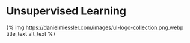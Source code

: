 # Unsupervised Learning

{% img https://danielmiessler.com/images/ul-logo-collection.png.webp title_text alt_text %}

